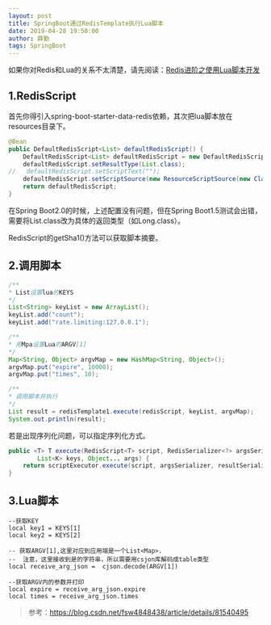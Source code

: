 ```yaml
---
layout: post
title: SpringBoot通过RedisTemplate执行Lua脚本
date: 2019-04-28 19:50:00
author: 薛勤
tags: SpringBoot
---
```

如果你对Redis和Lua的关系不太清楚，请先阅读：[Redis进阶之使用Lua脚本开发](/)

## 1.RedisScript

首先你得引入spring-boot-starter-data-redis依赖，其次把lua脚本放在resources目录下。

```java
@Bean
public DefaultRedisScript<List> defaultRedisScript() {
    DefaultRedisScript<List> defaultRedisScript = new DefaultRedisScript<>();
    defaultRedisScript.setResultType(List.class);
//   defaultRedisScript.setScriptText("");
    defaultRedisScript.setScriptSource(new ResourceScriptSource(new ClassPathResource("redis/demo.lua")));
    return defaultRedisScript;
}
```

在Spring Boot2.0的时候，上述配置没有问题，但在Spring Boot1.5测试会出错，需要将List.class改为具体的返回类型（如Long.class）。

RedisScript的getSha1()方法可以获取脚本摘要。 

## 2.调用脚本

```java
/**
* List设置lua的KEYS
*/
List<String> keyList = new ArrayList();
keyList.add("count");
keyList.add("rate.limiting:127.0.0.1");

/**
* 用Mpa设置Lua的ARGV[1]
*/
Map<String, Object> argvMap = new HashMap<String, Object>();
argvMap.put("expire", 10000);
argvMap.put("times", 10);

/**
* 调用脚本并执行
*/
List result = redisTemplate1.execute(redisScript, keyList, argvMap);
System.out.println(result);
```

若是出现序列化问题，可以指定序列化方式。

```java
public <T> T execute(RedisScript<T> script, RedisSerializer<?> argsSerializer, RedisSerializer<T> resultSerializer,
		List<K> keys, Object... args) {
	return scriptExecutor.execute(script, argsSerializer, resultSerializer, keys, args);
}
```

## 3.Lua脚本

```
--获取KEY
local key1 = KEYS[1]
local key2 = KEYS[2]
 
-- 获取ARGV[1],这里对应到应用端是一个List<Map>.
--  注意，这里接收到是的字符串，所以需要用csjon库解码成table类型
local receive_arg_json =  cjson.decode(ARGV[1])
 
--获取ARGV内的参数并打印
local expire = receive_arg_json.expire
local times = receive_arg_json.times
```

> 参考：https://blog.csdn.net/fsw4848438/article/details/81540495





